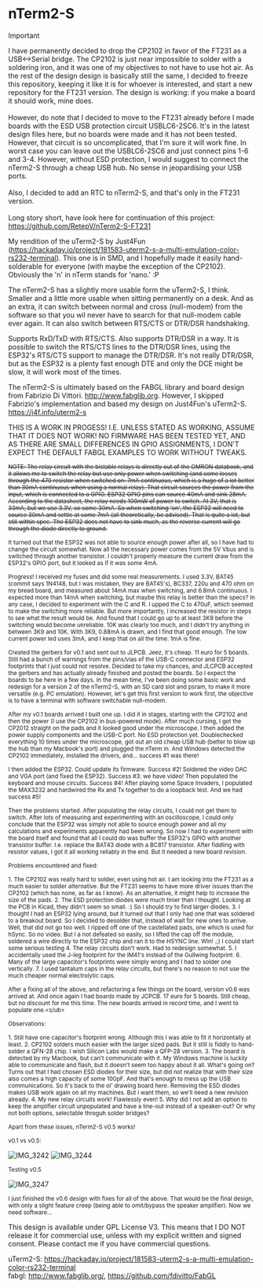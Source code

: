 # nTerm2-S

> [!IMPORTANT]
> I have permanently decided to drop the CP2102 in favor of the FT231 as a USB<->Serial bridge. The CP2102 is just near impossible to solder with a soldering iron, and it was one of my objectives to not have to use hot air. As the rest of the design design is basically still the same, I decided to freeze this repository, keeping it like it is for whoever is interested, and start a new repository for the FT231 version. The design is working: if you make a board it should work, mine does.\
> \
> However, do note that I decided to move to the FT231 already before I made boards with the ESD USB protection circuit USBLC6-2SC6. It's in the latest design files here, but no boards were made and it has not been tested. However, that circuit is so uncomplicated, that I'm sure it will work fine. In worst case you can leave out the USBLC6-2SC6 and just connect pins 1-6 and 3-4. However, without ESD protection, I would suggest to connect the nTerm2-S through a cheap USB hub. No sense in jeopardising your USB ports.\
> \
> Also, I decided to add an RTC to nTerm2-S, and that's only in the FT231 version.\
> \
> Long story short, have look here for continuation of this project: https://github.com/RetepV/nTerm2-S-FT231

My rendition of the uTerm2-S by Just4Fun (https://hackaday.io/project/181583-uterm2-s-a-multi-emulation-color-rs232-terminal). This one is in SMD, and I hopefully made it easily hand-solderable for everyone (with maybe the exception of the CP2102). Obviously the 'n' in nTerm stands for 'nano.' :P

The nTerm2-S has a slightly more usable form the uTerm2-S, I think. Smaller and a little more usable when sitting permanently on a desk. And as an extra, it can switch between normal and cross (null-modem) from the software so that you wil never have to search for that null-modem cable ever again. It can also switch between RTS/CTS or DTR/DSR handshaking.

Supports RxD/TxD with RTS/CTS. Also supports DTR/DSR in a way. It is possible to switch the RTS/CTS lines to the DTR/DSR lines, using the ESP32's RTS/CTS support to manage the DTR/DSR. It's not really DTR/DSR, but as the ESP32 is a plenty fast enough DTE and only the DCE might be slow, it will work most of the times.

The nTerm2-S is ultimately based on the FABGL library and board design from Fabrizio Di Vittori. http://www.fabglib.org. However, I skipped Fabrizio's implementation and based my design on Just4Fun's uTerm2-S. https://j4f.info/uterm2-s

THIS IS A WORK IN PROGESS! I.E. UNLESS STATED AS WORKING, ASSUME THAT IT DOES NOT WORK! NO FIRMWARE HAS BEEN TESTED YET, AND AS THERE ARE SMALL DIFFERENCES IN GPIO ASSIGNMENTS, I DON'T EXPECT THE DEFAULT FABGL EXAMPLES TO WORK WITHOUT TWEAKS.

<sub><s>NOTE: The relay circuit with the bistable relays is directly out of the OMRON databook, and it allows me to switch the relay but use only power when switching (and some losses through the 470 resistor when switched on: 7mA continuous, which is a huge of a lot better than 30mA continuous when using a normal relay). That circuit sources the power from the input, which is connected to a GPIO. ESP32 GPIO pins can source 40mA and sink 28mA. According to the datasheet, the relay needs 100mW of power to switch. At 3V, that is 33mA, but we use 3.3V, so some 30mA. So when switching 'on', the ESP32 will need to source 30mA and settle at some 7mA (all theoretically, be advised). That is quite a lot, but still within spec. The ESP32 does not have to sink much, as the reverse current will go through the diode directly to ground.</s><sub>

<sub>It turned out that the ESP32 was not able to source enough power after all, so I have had to change the circuit somewhat. Now all the necessary power comes from the 5V Vbus and is switched through another transistor. I couldn't properly measure the current draw from the ESP32's GPIO port, but it looked as if it was some 4mA.</sub>

<sub>Progress! I received my fuses and did some real measurements. I used 3.3V, BAT45 (commit says 1N4148, but I was mistaken, they are BAT45's), BC337, 220u and 470 ohm on my bread board, and measured about 14mA max when switching, and 6.8mA continuous. I expected more than 14mA when switching, but maybe this relay is better than the specs? In any case, I decided to experiment with the C and R. I upped the C to 470uF, which seemed to make the switching more reliable. But more importantly, I increased the resistor in steps to see what the result would be. And found that I could go up to at least 3K9 before the switching would become unreliable. 10K was clearly too much, and I didn't try anything in between 3K9 and 10K. With 3K9, 0.88mA is drawn, and I find that good enough. The low current power led uses 3mA, and I keep that on all the time. 1mA is fine.</sub>

<sub>Created the gerbers for v0.1 and sent out to JLPCB. Jeez, it's cheap. 11 euro for 5 boards. Still had a bunch of warnings from the pins/vias of the USB-C connector and ESP32 footprints that I just could not resolve. Decided to take my chances, and JLCPCB accepted the gerbers and has actually already finished and posted the boards. So I expect the boards to be here in a few days. In the mean time, I've been doing some basic work and redesign for a version 2 of the nTerm2-S, with an SD card slot and psram, to make it more versatile (e.g. PC emulation). However, let's get this first version to work first, the objective is to have a terminal with software switchable null-modem.</sub>

<sub>After my v0.1 boards arrived I built one up. I did it in stages, starting with the CP2102 and then the power (I use the CP2102 in bus-powered mode). After much cursing, I got the CP2012 straight on the pads and it looked good under the microscope. I then added the power supply components and the USB-C port. No ESD protection yet. Doublechecked everything 10 times under the microscope, got out an old cheap USB hub (better to blow up the hub than my Macbook's port) and plugged the nTerm in. And Windows detected the CP2102 immediately, installed the drivers, and... success #1 was there!</sub>

<sub>I then added the ESP32. Could update its firmware. Success #2! Soldered the video DAC and VGA port (and fixed the ESP32). Success #3: we have video! Then populated the keyboard and mouse circuits. Success #4! After playing some Space Invaders, I populated the MAX3232 and hardwired the Rx and Tx together to do a loopback test. And we had success #5!</sub>

<sub>Then the problems started. After populating the relay circuits, I could not get them to switch. After lots of measuring and experimenting with an oscilloscope, I could only conclude that the ESP32 was simply not able to source enough power and all my calculations and experiments apparently had been wrong. So now I had to experiment with the board itself and found that all I could do was buffer the ESP32's GPIO with another transistor buffer. I.e. replace the BAT43 diode with a BC817 transistor. After fiddling with resistor values, I got it all working reliably in the end. But it needed a new board revision.</sub>

<sub>Problems encountered and fixed:</sub>

<sub>1. The CP2102 was really hard to solder, even using hot air. I am looking into the FT231 as a much easier to solder alternative. But the FT231 seems to have more driver issues than the CP2102 (which has none, as far as I know). As an alternative, it might help to increase the size of the pads.
2. The ESD protection diodes were much tinier than I thought. Looking at the PCB in Kicad, they didn't seem so small. :) So I should try to find larger diodes.
3. I thought I had an ESP32 lying around, but it turned out that I only had one that was soldered to a breakout board. So I decided to desolder that, instead of wait for new ones to arrive. Well, that did not go too well. I ripped off one of the castellated pads, one which is used for hSync. So no video. But I a not defeated so easily, so I lifted the cap off the module, soldered a wire directly to the ESP32 chip and ran it to the HSYNC line. Win! .;) I could start some serious testing
4. The relay circuits don't work. Had to redesign somewhat.
5. I accidentally used the J-leg footprint for the IM41's instead of the Gullwing footprint.
6. Many of the large capacitor's footprints were simply wrong and I had to solder one vertically.
7. I used tantalum caps in the relay circuits, but there's no reason to not use the much cheaper normal electrolytic caps.
</sub>

<sub>After a fixing all of the above, and refactoring a few things on the board, version v0.6 was arrived at. And once again I had boards made by JCPCB. 17 euro for 5 boards. Still cheap, but no discount for me this time. The new boards arrived in record time, and I went to populate one.<s/ub>

<sub>Observations:</sub>

<sub>1. Still have one capacitor's footprint wrong. Although this I was able to fit it horizontally at least.
2. CP2102 solders much easier with the larger sized pads. But it still is fiddly to hand-solder a QFN-28 chip. I wish Silicon Labs would make a QFP-28 version.
3. The board is detected by my Macbook, but can't communicate with it. My Windows machine is luckily able to communicate and flash, but it doesn't seem too happy about it all. What's going on? Turns out that I had chosen ESD diodes for their size, but did not realize that with their size also comes a high capacity of some 100pF. And that's enough to mess up the USB communications. So it's back to the ol' drawing board here. Removing the ESD diodes makes USB work again on all my machines. But i want them, so we'll need a new revision already. 
4. My new relay circuits work! Flawlessly even!
5. Why did I not add an option to keep the amplifier circuit unpopulated and have a line-out instead of a speaker-out? Or why not both options, selectable throguh solder bridges?</sub>

<sub>Apart from these issues, nTerm2-S v0.5 works!</sub>

<sub>v0.1 vs v0.5:</sub>

![IMG_3242](https://github.com/user-attachments/assets/5470fe8d-8720-4005-9847-031886a9e115)
![IMG_3244](https://github.com/user-attachments/assets/adfa44a1-9289-4563-ab19-3d2f427e8b60)

<sub>Testing v0.5</sub>

![IMG_3247](https://github.com/user-attachments/assets/405c753a-6f47-495e-aaf1-b2bfb98be430)

<sub>I just finished the v0.6 design with fixes for all of the above. That would be the final design, with only a slight feature creep (being able to omit/bypass the speaker amplifier). Now we need software...</sub>

This design is available under GPL License V3. This means that I DO NOT release it for commercial use, unless with my explicit written and signed consent. Please contact me if you have commercial questions.

uTerm2-S: https://hackaday.io/project/181583-uterm2-s-a-multi-emulation-color-rs232-terminal  
fabgl: http://www.fabglib.org/, https://github.com/fdivitto/FabGL
